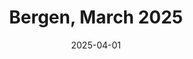 ---
description: A collection of my fifteen favourite photos from Bergen in March 2025
featured_image: 250301.jpg
menus: "main"
sort_by: Name # Exif.Date
#sort_order: asc
title: Bergen, March 2025
date: 2025-04-01
keywords: [Bergen, March, Spring, "2025"]
#type: gallery
weight: 5
resources:
  - src: 250301.jpg
    title: Street musician at Central Plaza
  - src: 250302.jpg
    title: Tree in silhouette
  - src: 250303.jpg
    title: Somebody is celebrating something. No idea what
  - src: 250304.jpg
    title: Xmas is over people!
  - src: 250305.jpg
    title: Woman and woofie
  - src: 250306.jpg
    title: Little cyclist
  - src: 250307.jpg
    title: Big cyclist
  - src: 250308.jpg
    title: Good woofie
  - src: 250309.jpg
    title: Kids at Central Park
  - src: 250310.jpg
    title: Cute woofie - last dog of the month, I swear!
  - src: 250311.jpg
    title: Early season tourist
  - src: 250312.jpg
    title: Newly restored and reopened shopping center
  - src: 250313.jpg
    title: Girl at Central Park
  - src: 250314.jpg
    title: Lunch by the theater
  - src: 250315.jpg
    title: Old bike that's been locked to that fence for ages
params:
  theme: dark
---